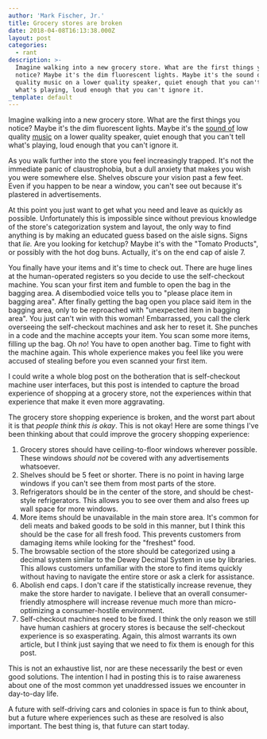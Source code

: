 ```yaml
---
author: 'Mark Fischer, Jr.'
title: Grocery stores are broken
date: 2018-04-08T16:13:38.000Z
layout: post
categories:
  - rant
description: >-
  Imagine walking into a new grocery store. What are the first things you
  notice? Maybe it's the dim fluorescent lights. Maybe it's the sound of low
  quality music on a lower quality speaker, quiet enough that you can't tell
  what's playing, loud enough that you can't ignore it.
_template: default
---
```







Imagine walking into a new grocery store. What are the first things you notice? Maybe it's the dim fluorescent lights. Maybe it's the [sound of](https://youtu.be/wbQSAdU4Qb4?t=40s) low quality [music](https://youtu.be/wbQSAdU4Qb4?t=40s) on a lower quality speaker, quiet enough that you can't tell what's playing, loud enough that you can't ignore it.

As you walk further into the store you feel increasingly trapped. It's not the immediate panic of claustrophobia, but a dull anxiety that makes you wish you were somewhere else. Shelves obscure your vision past a few feet. Even if you happen to be near a window, you can't see out because it's plastered in advertisements.

At this point you just want to get what you need and leave as quickly as possible. Unfortunately this is impossible since without previous knowledge of the store's categorization system and layout, the only way to find anything is by making an educated guess based on the aisle signs. Signs that _lie._ Are you looking for ketchup? Maybe it's with the "Tomato Products", or possibly with the hot dog buns. Actually, it's on the end cap of aisle 7.

You finally have your items and it's time to check out. There are huge lines at the human-operated registers so you decide to use the self-checkout machine. You scan your first item and fumble to open the bag in the bagging area. A disembodied voice tells you to "please place item in bagging area". After finally getting the bag open you place said item in the bagging area, only to be reproached with "unexpected item in bagging area". You just can't win with this woman! Embarrassed, you call the clerk overseeing the self-checkout machines and ask her to reset it. She punches in a code and the machine accepts your item. You scan some more items, filling up the bag. Oh _no_! You have to open another bag. Time to fight with the machine again. This whole experience makes you feel like you were accused of stealing before you even scanned your first item.

I could write a whole blog post on the botheration that is self-checkout machine user interfaces, but this post is intended to capture the broad experience of shopping at a grocery store, not the experiences within that experience that make it even more aggravating.

The grocery store shopping experience is broken, and the worst part about it is that _people think this is okay_. This is not okay! Here are some things I've been thinking about that could improve the grocery shopping experience:

1. Grocery stores should have ceiling-to-floor windows wherever possible. These windows _should not_ be covered with any advertisements whatsoever.
2. Shelves should be 5 feet or shorter. There is no point in having large windows if you can't see them from most parts of the store.
3. Refrigerators should be in the center of the store, and should be chest-style refrigerators. This allows you to see over them and also frees up wall space for more windows.
4. More items should be unavailable in the main store area. It's common for deli meats and baked goods to be sold in this manner, but I think this should be the case for all fresh food. This prevents customers from damaging items while looking for the "freshest" food.
5. The browsable section of the store should be categorized using a decimal system similar to the Dewey Decimal System in use by libraries. This allows customers unfamiliar with the store to find items quickly without having to navigate the entire store or ask a clerk for assistance.
6. Abolish end caps. I don't care if the statistically increase revenue, they make the store harder to navigate. I believe that an overall consumer-friendly atmosphere will increase revenue much more than micro-optimizing a consumer-hostile environment.
7. Self-checkout machines need to be fixed. I think the only reason we still have human cashiers at grocery stores is because the self-checkout experience is so exasperating. Again, this almost warrants its own article, but I think just saying that we need to fix them is enough for this post.

This is not an exhaustive list, nor are these necessarily the best or even good solutions. The intention I had in posting this is to raise awareness about one of the most common yet unaddressed issues we encounter in day-to-day life.

A future with self-driving cars and colonies in space is fun to think about, but a future where experiences such as these are resolved is also important. The best thing is, that future can start today.

